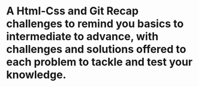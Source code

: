 # A Html-Css and Git Recap challenges to remind you basics to intermediate to advance, with challenges and solutions offered to each problem to tackle and test your knowledge.
